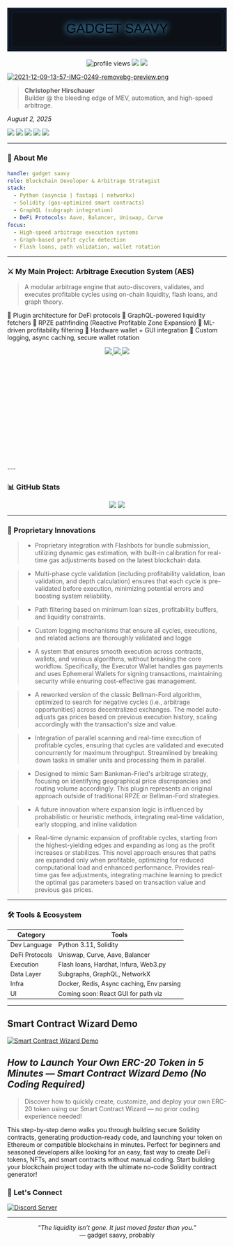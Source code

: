 ![Sheen Banner](https://raw.githubusercontent.com/74Thirsty/74Thirsty/main/assets/banner.svg)

<p align="center">
  <img src="https://komarev.com/ghpvc/?username=74Thirsty&style=flat-square" alt="profile views" />
  <a href="mailto:gadget.saavy@gmx.us"><img src="https://img.shields.io/badge/email-inquiry-blue?style=flat-square&logo=gmail"></a>
  <a href="https://github.com/74Thirsty?tab=repositories"><img src="https://img.shields.io/github/followers/74Thirsty?style=flat-square&logo=github"></a>
</p>

[![2021-12-09-13-57-IMG-0249-removebg-preview.png](https://i.postimg.cc/PqX0VNsZ/2021-12-09-13-57-IMG-0249-removebg-preview.png)](https://postimg.cc/XrP2pjv7)


> <p><strong>Christopher Hirschauer</strong><br>
> Builder @ the bleeding edge of MEV, automation, and high-speed arbitrage.<br>
<em>August 2, 2025</em></p>
<div class="badge-row">
<a href="https://www.jetbrains.com/pycharm/"><img src="https://img.shields.io/badge/Built%20with-PyCharm-782F40?logo=pycharm&logoColor=CEB888"></a>
<a href="https://www.python.org/"><img src="https://img.shields.io/badge/Python-3.10--3.11.8-003057?logo=python&labelColor=B3A369"></a>
<a href="https://docs.soliditylang.org/"><img src="https://img.shields.io/badge/Solidity-0.8.20--0.8.28-7BAFD4?logo=ethereum&labelColor=4B9CD3"></a>
<a href="https://www.flashbots.net"><img src="https://img.shields.io/badge/Flashbots-MEV%20Bundle-2774AE?logo=thunderbird&labelColor=FFD100"></a>
<a href="https://christopherhirschauer.bio"><img src="https://img.shields.io/badge/C.Hirschauer-Lead%20Developer-041E42?logo=parrotsecurity&labelColor=8D817B"></a>

---

### 🧬 About Me

```yaml
handle: gadget saavy
role: Blockchain Developer & Arbitrage Strategist
stack:
  - Python (asyncio | fastapi | networkx)
  - Solidity (gas-optimized smart contracts)
  - GraphQL (subgraph integration)
  - DeFi Protocols: Aave, Balancer, Uniswap, Curve
focus:
  - High-speed arbitrage execution systems
  - Graph-based profit cycle detection
  - Flash loans, path validation, wallet rotation
````

---

### ⚔️ My Main Project: Arbitrage Execution System (AES)

> A modular arbitrage engine that auto-discovers, validates, and executes profitable cycles using on-chain liquidity, flash loans, and graph theory.

🔹 Plugin architecture for DeFi protocols
🔹 GraphQL-powered liquidity fetchers
🔹 RPZE pathfinding (Reactive Profitable Zone Expansion)
🔹 ML-driven profitability filtering
🔹 Hardware wallet + GUI integration
🔹 Custom logging, async caching, secure wallet rotation

<div align="center">
  <a href="https://github.com/74Thirsty/Atomic-Execution-System">
    <img src="https://github-readme-stats.vercel.app/api/pin/?username=74Thirsty&repo=Atomic-Execution-System&theme=tokyonight&show_owner=true&cache_seconds=60" />
  </a>
  <a href="https://github.com/74Thirsty/gnoman-cli">
    <img src="https://github-readme-stats.vercel.app/api/pin/?username=74Thirsty&repo=gnoman-cli&theme=tokyonight&show_owner=true&cache_seconds=60" />
  </a>
  <a href="https://github.com/74Thirsty/cloudchain-cli">
    <img src="https://github-readme-stats.vercel.app/api/pin/?username=74Thirsty&repo=cloudchain-cli&theme=tokyonight&show_owner=true&cache_seconds=60" />
  </a>
</div>

<div class="smashwords-widget" data-type="single" data-items="book:1860441" data-font="sans" data-ribboncolor="#4181c3" data-bgcolor="#fafafa" data-buttoncolor="#ffc801" data-width="300" data-height="250" data-headline="Tokenization of Real-World Assets" style="width: 300px; height: 250px;"></div>
<script id="smashwords-widget-js" async="async" src="//www.smashwidgets.com/1/widgets.js"></script>
---

### 📊 GitHub Stats

<p align="center">
  <img src="https://github-readme-stats.vercel.app/api?username=74Thirsty&show_icons=true&theme=tokyonight" />
  <img src="https://github-readme-streak-stats.herokuapp.com/?user=74Thirsty&theme=tokyonight" />
</p>

---

### 🧠 Proprietary Innovations
>* Proprietary integration with Flashbots for bundle submission, utilizing dynamic gas estimation, with built-in calibration for real-time gas adjustments based on the latest blockchain data.

>* Multi-phase cycle validation (including profitability validation, loan validation, and depth calculation) ensures that each cycle is pre-validated before execution, minimizing potential errors and      boosting system reliability.

>* Path filtering based on minimum loan sizes, profitability buffers, and liquidity constraints.

>* Custom logging mechanisms that ensure all cycles, executions, and related actions are thoroughly validated and logge

>* A system that ensures smooth execution across contracts, wallets, and various algorithms, without breaking the core workflow. Specifically, the Executor Wallet handles gas payments and uses             Ephemeral   Wallets for signing transactions, maintaining security while ensuring cost-effective gas management.

>* A reworked version of the classic Bellman-Ford algorithm, optimized to search for negative cycles (i.e., arbitrage opportunities) across decentralized exchanges. The model auto-adjusts gas prices       based on previous execution history, scaling accordingly with the transaction's size and value.

>* Integration of parallel scanning and real-time execution of profitable cycles, ensuring that cycles are validated and executed concurrently for maximum throughput. Streamlined by breaking down tasks    in smaller units and processing them in parallel.

>* Designed to mimic Sam Bankman-Fried's arbitrage strategy, focusing on identifying geographical price discrepancies and routing volume accordingly. This plugin represents an original approach outside    of traditional RPZE or Bellman-Ford strategies.

>* A future innovation where expansion logic is influenced by probabilistic or heuristic methods, integrating real-time validation, early stopping, and inline validation

>* Real-time dynamic expansion of profitable cycles, starting from the highest-yielding edges and expanding as long as the profit increases or stabilizes. This novel approach ensures that paths are        expanded only when profitable, optimizing for reduced computational load and enhanced performance. Provides real-time gas fee adjustments, integrating machine learning to predict the optimal gas        parameters based on transaction value and previous gas prices.


---

### 🛠️ Tools & Ecosystem

| Category       | Tools                                     |
| -------------- | ----------------------------------------- |
| Dev Language   | Python 3.11, Solidity                     |
| DeFi Protocols | Uniswap, Curve, Aave, Balancer            |
| Execution      | Flash loans, Hardhat, Infura, Web3.py     |
| Data Layer     | Subgraphs, GraphQL, NetworkX              |
| Infra          | Docker, Redis, Async caching, Env parsing |
| UI             | Coming soon: React GUI for path viz       |

---
## Smart Contract Wizard Demo

[![Smart Contract Wizard Demo](https://img.youtube.com/vi/It12qU-rnMI/maxresdefault.jpg)](https://youtu.be/It12qU-rnMI?si=a26GfmkSikzqr7SO)

## *How to Launch Your Own ERC-20 Token in 5 Minutes — Smart Contract Wizard Demo (No Coding Required)*

>Discover how to quickly create, customize, and deploy your own ERC-20 token using our Smart Contract Wizard — no prior coding experience needed!  

This step-by-step demo walks you through building secure Solidity contracts, generating production-ready code, and launching your token on Ethereum or compatible blockchains in minutes.  Perfect for beginners and seasoned developers alike looking for an easy, fast way to create DeFi tokens, NFTs, and smart contracts without manual coding.  Start building your blockchain project today with the ultimate no-code Solidity contract generator!

### 🔗 Let's Connect

[![Discord Server](https://discord.com/api/guilds/1266324718093336588/widget.png?style=banner2)](https://discord.gg/nsUMnsdj)

---

<p align="center">
  <i>“The liquidity isn’t gone. It just moved faster than you.”</i><br>
  — gadget saavy, probably
</p>

